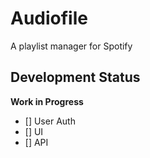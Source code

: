 # Audiofile

A playlist manager for Spotify

## Development Status

**Work in Progress**

- [] User Auth
- [] UI
- [] API

